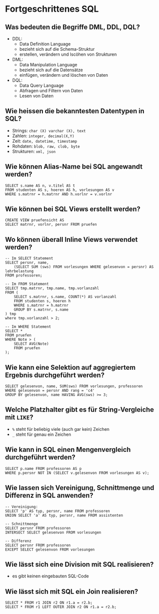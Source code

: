 # Fortgeschrittenes SQL

## Was bedeuten die Begriffe DML, DDL, DQL?
* DDL:
    * Data Definition Language
    * bezieht sich auf die Schema-Struktur
    * erstellen, verändern und lscöhen von Strukturen
* DML:
    * Data Manipulation Language
    * bezieht sich auf die Datensätze
    * einfügen, verändern und löschen von Daten
* DQL:
    * Data Query Language
    * Abfragen und Filtern von Daten
    * Lesen von Daten

## Wie heissen die bekanntesten Datentypen in SQL?
* Strings: `char (X) varchar (X), text`
* Zahlen: `integer, decimal(X,Y)`
* Zeit: `date, datetime, timestamp`
* Rohdaten: `blob, raw, clob, byte`
* Strukturen: `xml, json`

## Wie können Alias-Name bei SQL angewandt werden?
```
SELECT s.name AS n, v.titel AS t
FROM studenten AS s, hoeren AS h, vorlesungen AS v
WHERE s.matrnr = h.matrnr AND h.vorlnr = v.vorlnr
```

## Wie können bei SQL Views erstellt werden?
```
CREATE VIEW pruefensicht AS
SELECT matrnr, vorlnr, persnr FROM pruefen
```

## Wo können überall Inline Views verwendet werden?
```
-- Im SELECT Statement
SELECT persnr, name,
    (SELECT SUM (sws) FROM vorlesungen WHERE gelesenvon = persnr) AS lehrbelastung
FROM professoren;

-- Im FROM Statement
SELECT tmp.matrnr, tmp.name, tmp.vorlanzahl
FROM (
    SELECT s.matrnr, s.name, COUNT(*) AS vorlanzahl
    FROM studenten s, hoeren h
    WHERE s.matrnr = h.matrnr
    GROUP BY s.matrnr, s.name
) tmp
where tmp.vorlanzahl > 2;

-- Im WHERE Statement
SELECT *
FROM pruefen
WHERE Note > (
    SELECT AVG(Note)
    FROM pruefen
);
```

## Wie kann eine Selektion auf aggregiertem Ergebnis durchgeführt werden?
```
SELECT gelesenvon, name, SUM(sws) FROM vorlesungen, professoren
WHERE gelesenvon = persnr AND rang = 'c4'
GROUP BY gelesenvon, name HAVING AVG(sws) >= 3;
```
## Welche Platzhalter gibt es für String-Vergleiche mit `LIKE`?
* `%` steht für beliebig viele (auch gar kein) Zeichen
* `_` steht für genau ein Zeichen

## Wie kann in SQL einen Mengenvergleich durchgeführt werden?
```
SELECT p.name FROM professoren AS p
WHERE p.persnr NOT IN (SELECT v.gelesenvon FROM vorlesungen AS v);
```

## Wie lassen sich Vereinigung, Schnittmenge und Differenz in SQL anwenden?
```
-- Vereinigung:
SELECT 'p' AS typ, persnr, name FROM professoren
UNION SELECT 'a' AS typ, persnr, name FROM assistenten

-- Schnittmenge
SELECT persnr FROM professoren
INTERSECT SELECT gelesenvon FROM vorlesungen

-- Differenz
SELECT persnr FROM professoren
EXCEPT SELECT gelesenvon FROM vorlesungen
```

## Wie lässt sich eine Division mit SQL realisieren?
* es gibt keinen eingebauten SQL-Code

## Wie lässt sich mit SQL ein Join realisieren?
```
SELECT * FROM r1 JOIN r2 ON r1.a = r2.b;
SELECT * FROM r1 LEFT OUTER JOIN r2 ON r1.a = r2.b;
```

